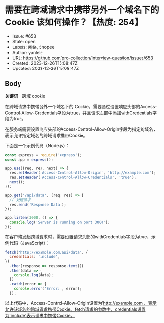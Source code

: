 # 需要在跨域请求中携带另外一个域名下的 Cookie 该如何操作？【热度: 254】

- Issue: #653
- State: open
- Labels: 网络, Shopee
- Author: yanlele
- URL: https://github.com/pro-collection/interview-question/issues/653
- Created: 2023-12-26T15:08:47Z
- Updated: 2023-12-26T15:08:47Z

## Body

**关键词**：跨域 cookie

在跨域请求中携带另外一个域名下的 Cookie，需要通过设置响应头部的Access-Control-Allow-Credentials字段为true，并且请求头部中添加withCredentials字段为true。

在服务端需要设置响应头部的Access-Control-Allow-Origin字段为指定的域名，表示允许指定域名的跨域请求携带Cookie。

下面是一个示例代码（Node.js）：
```javascript
const express = require('express');
const app = express();

app.use((req, res, next) => {
  res.setHeader('Access-Control-Allow-Origin', 'http://example.com');
  res.setHeader('Access-Control-Allow-Credentials', 'true');
  next();
});

app.get('/api/data', (req, res) => {
  // 处理请求
  res.send('Response Data');
});

app.listen(3000, () => {
  console.log('Server is running on port 3000');
});
```

在客户端发起跨域请求时，需要设置请求头部的withCredentials字段为true，示例代码（JavaScript）：
```javascript
fetch('http://example.com/api/data', {
  credentials: 'include',
})
  .then(response => response.text())
  .then(data => {
    console.log(data);
  })
  .catch(error => {
    console.error('Error:', error);
  });
```

以上代码中，Access-Control-Allow-Origin设置为'http://example.com'，表示允许该域名的跨域请求携带Cookie。fetch请求的参数中，credentials设置为'include'表示请求中携带Cookie。

